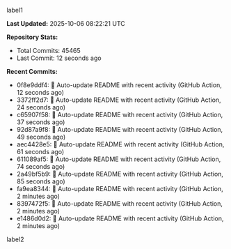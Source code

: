 
label1 
<!-- ACTIVITY_START -->
**Last Updated:** 2025-10-06 08:22:21 UTC

**Repository Stats:**
- Total Commits: 45465
- Last Commit: 12 seconds ago

**Recent Commits:**
- 0f8e9ddf4: 🤖 Auto-update README with recent activity (GitHub Action, 12 seconds ago)
- 3372ff2d7: 🤖 Auto-update README with recent activity (GitHub Action, 24 seconds ago)
- c65907f58: 🤖 Auto-update README with recent activity (GitHub Action, 37 seconds ago)
- 92d87a9f8: 🤖 Auto-update README with recent activity (GitHub Action, 49 seconds ago)
- aec4428e5: 🤖 Auto-update README with recent activity (GitHub Action, 61 seconds ago)
- 611089af5: 🤖 Auto-update README with recent activity (GitHub Action, 74 seconds ago)
- 2a49bf5b9: 🤖 Auto-update README with recent activity (GitHub Action, 85 seconds ago)
- fa9ea8344: 🤖 Auto-update README with recent activity (GitHub Action, 2 minutes ago)
- 8397472f5: 🤖 Auto-update README with recent activity (GitHub Action, 2 minutes ago)
- e1486d0d2: 🤖 Auto-update README with recent activity (GitHub Action, 2 minutes ago)
<!-- ACTIVITY_END -->

label2
